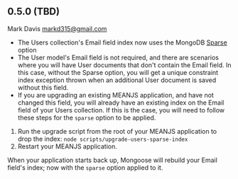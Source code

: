﻿<a name="0.5.0"></a>
## 0.5.0 (TBD)
Mark Davis markd315@gmail.com

* The Users collection's Email field index now uses the MongoDB [Sparse](https://docs.mongodb.org/manual/core/index-sparse/) option
* The User model's Email field is not required, and there are scenarios where you will have User documents that don't contain the Email field. In this case, without the Sparse option, you will get a unique constraint index exception thrown when an additional User document is saved without this field.
* If you are upgrading an existing MEANJS application, and have not changed this field, you will already have an existing index on the Email field of your Users collection. If this is the case, you will need to follow these steps for the `sparse` option to be applied.


1. Run the upgrade script from the root of your MEANJS application to drop the index: `node scripts/upgrade-users-sparse-index`
2. Restart your MEANJS application.

When your application starts back up, Mongoose will rebuild your Email field's index; now with the `sparse` option applied to it.
